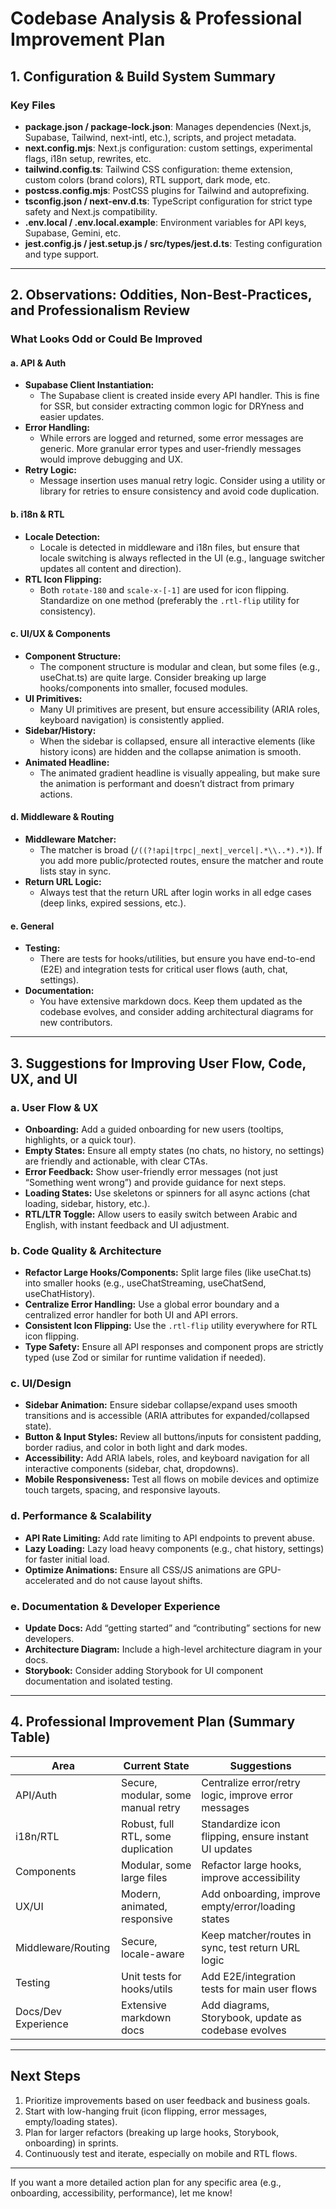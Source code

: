 # Codebase Analysis & Professional Improvement Plan

## 1. Configuration & Build System Summary

### Key Files
- **package.json / package-lock.json**:  Manages dependencies (Next.js, Supabase, Tailwind, next-intl, etc.), scripts, and project metadata.
- **next.config.mjs**:  Next.js configuration: custom settings, experimental flags, i18n setup, rewrites, etc.
- **tailwind.config.ts**:  Tailwind CSS configuration: theme extension, custom colors (brand colors), RTL support, dark mode, etc.
- **postcss.config.mjs**:  PostCSS plugins for Tailwind and autoprefixing.
- **tsconfig.json / next-env.d.ts**:  TypeScript configuration for strict type safety and Next.js compatibility.
- **.env.local / .env.local.example**:  Environment variables for API keys, Supabase, Gemini, etc.
- **jest.config.js / jest.setup.js / src/types/jest.d.ts**:  Testing configuration and type support.

---

## 2. Observations: Oddities, Non-Best-Practices, and Professionalism Review

### What Looks Odd or Could Be Improved

#### a. API & Auth
- **Supabase Client Instantiation:**
  - The Supabase client is created inside every API handler. This is fine for SSR, but consider extracting common logic for DRYness and easier updates.
- **Error Handling:**
  - While errors are logged and returned, some error messages are generic. More granular error types and user-friendly messages would improve debugging and UX.
- **Retry Logic:**
  - Message insertion uses manual retry logic. Consider using a utility or library for retries to ensure consistency and avoid code duplication.

#### b. i18n & RTL
- **Locale Detection:**
  - Locale is detected in middleware and i18n files, but ensure that locale switching is always reflected in the UI (e.g., language switcher updates all content and direction).
- **RTL Icon Flipping:**
  - Both `rotate-180` and `scale-x-[-1]` are used for icon flipping. Standardize on one method (preferably the `.rtl-flip` utility for consistency).

#### c. UI/UX & Components
- **Component Structure:**
  - The component structure is modular and clean, but some files (e.g., useChat.ts) are quite large. Consider breaking up large hooks/components into smaller, focused modules.
- **UI Primitives:**
  - Many UI primitives are present, but ensure accessibility (ARIA roles, keyboard navigation) is consistently applied.
- **Sidebar/History:**
  - When the sidebar is collapsed, ensure all interactive elements (like history icons) are hidden and the collapse animation is smooth.
- **Animated Headline:**
  - The animated gradient headline is visually appealing, but make sure the animation is performant and doesn’t distract from primary actions.

#### d. Middleware & Routing
- **Middleware Matcher:**
  - The matcher is broad (`/((?!api|trpc|_next|_vercel|.*\\..*).*)`). If you add more public/protected routes, ensure the matcher and route lists stay in sync.
- **Return URL Logic:**
  - Always test that the return URL after login works in all edge cases (deep links, expired sessions, etc.).

#### e. General
- **Testing:**
  - There are tests for hooks/utilities, but ensure you have end-to-end (E2E) and integration tests for critical user flows (auth, chat, settings).
- **Documentation:**
  - You have extensive markdown docs. Keep them updated as the codebase evolves, and consider adding architectural diagrams for new contributors.

---

## 3. Suggestions for Improving User Flow, Code, UX, and UI

### a. User Flow & UX
- **Onboarding:**  Add a guided onboarding for new users (tooltips, highlights, or a quick tour).
- **Empty States:**  Ensure all empty states (no chats, no history, no settings) are friendly and actionable, with clear CTAs.
- **Error Feedback:**  Show user-friendly error messages (not just “Something went wrong”) and provide guidance for next steps.
- **Loading States:**  Use skeletons or spinners for all async actions (chat loading, sidebar, history, etc.).
- **RTL/LTR Toggle:**  Allow users to easily switch between Arabic and English, with instant feedback and UI adjustment.

### b. Code Quality & Architecture
- **Refactor Large Hooks/Components:**  Split large files (like useChat.ts) into smaller hooks (e.g., useChatStreaming, useChatSend, useChatHistory).
- **Centralize Error Handling:**  Use a global error boundary and a centralized error handler for both UI and API errors.
- **Consistent Icon Flipping:**  Use the `.rtl-flip` utility everywhere for RTL icon flipping.
- **Type Safety:**  Ensure all API responses and component props are strictly typed (use Zod or similar for runtime validation if needed).

### c. UI/Design
- **Sidebar Animation:**  Ensure sidebar collapse/expand uses smooth transitions and is accessible (ARIA attributes for expanded/collapsed state).
- **Button & Input Styles:**  Review all buttons/inputs for consistent padding, border radius, and color in both light and dark modes.
- **Accessibility:**  Add ARIA labels, roles, and keyboard navigation for all interactive components (sidebar, chat, dropdowns).
- **Mobile Responsiveness:**  Test all flows on mobile devices and optimize touch targets, spacing, and responsive layouts.

### d. Performance & Scalability
- **API Rate Limiting:**  Add rate limiting to API endpoints to prevent abuse.
- **Lazy Loading:**  Lazy load heavy components (e.g., chat history, settings) for faster initial load.
- **Optimize Animations:**  Ensure all CSS/JS animations are GPU-accelerated and do not cause layout shifts.

### e. Documentation & Developer Experience
- **Update Docs:**  Add “getting started” and “contributing” sections for new developers.
- **Architecture Diagram:**  Include a high-level architecture diagram in your docs.
- **Storybook:**  Consider adding Storybook for UI component documentation and isolated testing.

---

## 4. Professional Improvement Plan (Summary Table)

| Area                | Current State                | Suggestions                                              |
|---------------------|-----------------------------|---------------------------------------------------------|
| API/Auth            | Secure, modular, some manual retry | Centralize error/retry logic, improve error messages    |
| i18n/RTL            | Robust, full RTL, some duplication | Standardize icon flipping, ensure instant UI updates    |
| Components          | Modular, some large files    | Refactor large hooks, improve accessibility             |
| UX/UI               | Modern, animated, responsive | Add onboarding, improve empty/error/loading states      |
| Middleware/Routing  | Secure, locale-aware         | Keep matcher/routes in sync, test return URL logic      |
| Testing             | Unit tests for hooks/utils   | Add E2E/integration tests for main user flows           |
| Docs/Dev Experience | Extensive markdown docs      | Add diagrams, Storybook, update as codebase evolves     |

---

## Next Steps

1. Prioritize improvements based on user feedback and business goals.
2. Start with low-hanging fruit (icon flipping, error messages, empty/loading states).
3. Plan for larger refactors (breaking up large hooks, Storybook, onboarding) in sprints.
4. Continuously test and iterate, especially on mobile and RTL flows.

---

If you want a more detailed action plan for any specific area (e.g., onboarding, accessibility, performance), let me know!
